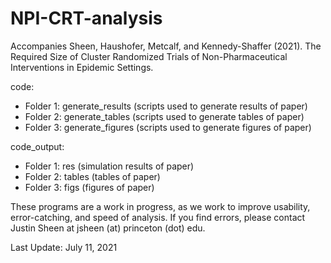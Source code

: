 # NPI-CRT-analysis
Accompanies Sheen, Haushofer, Metcalf, and Kennedy-Shaffer (2021). The Required Size of Cluster Randomized Trials of Non-Pharmaceutical Interventions in Epidemic Settings.

code:
- Folder 1: generate_results (scripts used to generate results of paper)
- Folder 2: generate_tables (scripts used to generate tables of paper)
- Folder 3: generate_figures (scripts used to generate figures of paper)

code_output:
- Folder 1: res (simulation results of paper)
- Folder 2: tables (tables of paper)
- Folder 3: figs (figures of paper)

These programs are a work in progress, as we work to improve usability, error-catching, and speed of analysis. If you find errors, please contact Justin Sheen at jsheen (at) princeton (dot) edu.

Last Update: July 11, 2021
